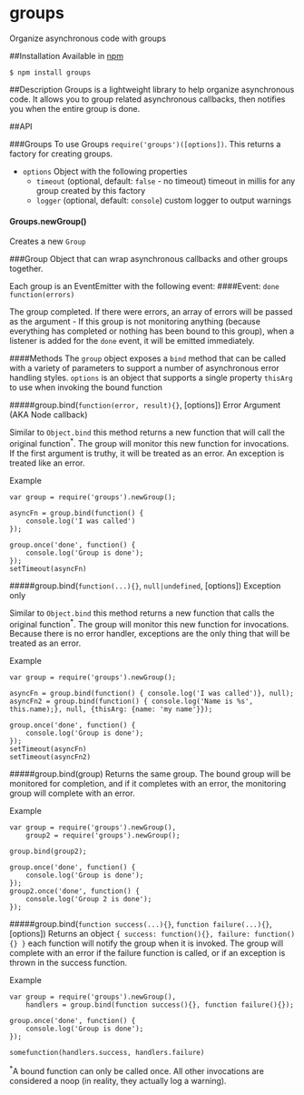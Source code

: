 # groups
Organize asynchronous code with groups


##Installation
Available in [npm](https://www.npmjs.org/package/groups)
```
$ npm install groups
```

##Description
Groups is a lightweight library to help organize asynchronous code.  It allows you to group related asynchronous callbacks, then notifies you when the entire group is done.


##API

###Groups
To use Groups `require('groups')([options])`. This returns a factory for creating groups.
- `options` Object with the following properties
    - `timeout` (optional, default: `false` - no timeout) timeout in millis for any group created by this factory 
    - `logger` (optional, default: `console`) custom logger to output warnings

#### Groups.newGroup()
Creates a new `Group`

###Group
Object that can wrap asynchronous callbacks and other groups together.

Each group is an EventEmitter with the following event:
####Event: `done` 
`function(errors)` 

The group completed.  If there were errors, an array of errors will be passed as the argument - If this group is not monitoring anything (because everything has completed or nothing has been bound to this group), when a listener is added for the `done` event, it will be emitted immediately.

####Methods
The `group` object exposes a `bind` method that can be called with a variety of parameters to support a number of asynchronous error handling styles. `options` is an object that supports a single property `thisArg` to use when invoking the bound function

#####group.bind(`function(error, result){}`, [options])
Error Argument (AKA Node callback)

Similar to `Object.bind` this method returns a new function that will call the original function<sup>*</sup>.  The group will monitor this new function for invocations.  If the first argument is truthy, it will be treated as an error.  An exception is treated like an error.

Example
```
var group = require('groups').newGroup();

asyncFn = group.bind(function() {
	console.log('I was called')
});

group.once('done', function() {
	console.log('Group is done');
});
setTimeout(asyncFn)
```

#####group.bind(`function(...){}`, `null|undefined`, [options])
Exception only

Similar to `Object.bind` this method returns a new function that calls the original function<sup>*</sup>.  The group will monitor this new function for invocations.  Because there is no error handler, exceptions are the only thing that will be treated as an error.

Example
```
var group = require('groups').newGroup();

asyncFn = group.bind(function() { console.log('I was called')}, null);
asyncFn2 = group.bind(function() { console.log('Name is %s', this.name);}, null, {thisArg: {name: 'my name'}});

group.once('done', function() {
	console.log('Group is done');
});
setTimeout(asyncFn)
setTimeout(asyncFn2)
```

#####group.bind(group)
Returns the same group. The bound group will be monitored for completion, and if it completes with an error, the monitoring group will complete with an error.

Example
```
var group = require('groups').newGroup(),
    group2 = require('groups').newGroup();

group.bind(group2);

group.once('done', function() {
	console.log('Group is done');
});
group2.once('done', function() {
	console.log('Group 2 is done');
});
```

#####group.bind(`function success(...){}`, `function failure(...){}`, [options])
Returns an object `{ success: function(){}, failure: function(){} }` each function will notify the group when it is invoked.  The group will complete with an error if the failure function is called, or if an exception is thrown in the success function.

Example
```
var group = require('groups').newGroup(),
    handlers = group.bind(function success(){}, function failure(){});

group.once('done', function() {
	console.log('Group is done');
});

somefunction(handlers.success, handlers.failure)
```
<sup>*</sup>A bound function can only be called once.  All other invocations are considered a noop (in reality, they actually log a warning).
